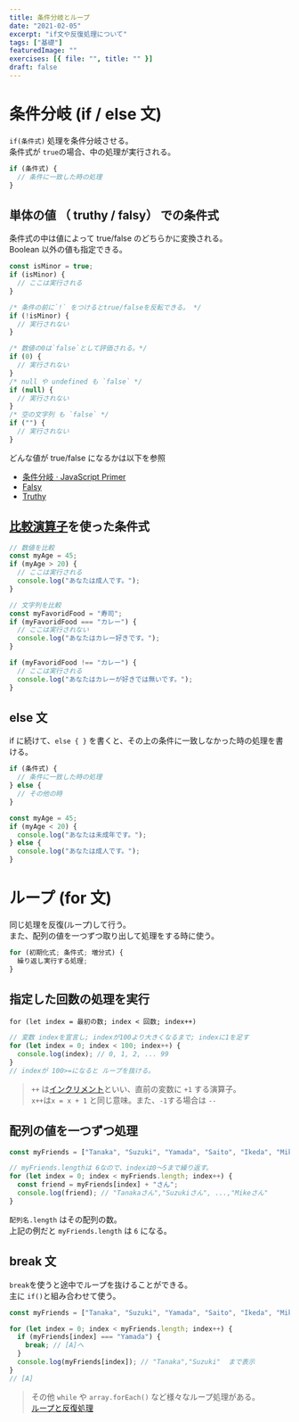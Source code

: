 ```yaml
---
title: 条件分岐とループ
date: "2021-02-05"
excerpt: "if文や反復処理について"
tags: ["基礎"]
featuredImage: ""
exercises: [{ file: "", title: "" }]
draft: false
---
```


# 条件分岐 (if / else 文)

`if(条件式)` 処理を条件分岐させる。  
条件式が `true`の場合、中の処理が実行される。

```js
if (条件式) {
  // 条件に一致した時の処理
}
```

## 単体の値 （ truthy / falsy） での条件式

条件式の中は値によって true/false のどちらかに変換される。  
Boolean 以外の値も指定できる。

```js
const isMinor = true;
if (isMinor) {
  // ここは実行される
}

/* 条件の前に`!` をつけるとtrue/falseを反転できる。 */
if (!isMinor) {
  // 実行されない
}

/* 数値の0は`false`として評価される。*/
if (0) {
  // 実行されない
}
/* null や undefined も `false` */
if (null) {
  // 実行されない
}
/* 空の文字列 も `false` */
if ("") {
  // 実行されない
}
```

どんな値が true/false になるかは以下を参照

- [条件分岐 · JavaScript Primer](https://jsprimer.net/basic/condition/)
- [Falsy](https://developer.mozilla.org/ja/docs/Glossary/Falsy)
- [Truthy](https://developer.mozilla.org/ja/docs/Glossary/Falsy)

## [比較演算子](/basic/data-type-operator/#%E6%AF%94%E8%BC%83%E6%BC%94%E7%AE%97%E5%AD%90)を使った条件式

```js
// 数値を比較
const myAge = 45;
if (myAge > 20) {
  // ここは実行される
  console.log("あなたは成人です。");
}

// 文字列を比較
const myFavoridFood = "寿司";
if (myFavoridFood === "カレー") {
  // ここは実行されない
  console.log("あなたはカレー好きです。");
}

if (myFavoridFood !== "カレー") {
  // ここは実行される
  console.log("あなたはカレーが好きでは無いです。");
}
```

## else 文

if に続けて、`else { }` を書くと、その上の条件に一致しなかった時の処理を書ける。

```js
if (条件式) {
  // 条件に一致した時の処理
} else {
  // その他の時
}
```

```js
const myAge = 45;
if (myAge < 20) {
  console.log("あなたは未成年です。");
} else {
  console.log("あなたは成人です。");
}
```

# ループ (for 文)

同じ処理を反復(ループ)して行う。  
また、配列の値を一つずつ取り出して処理をする時に使う。

```js
for (初期化式; 条件式; 増分式) {
  繰り返し実行する処理;
}
```

## 指定した回数の処理を実行

`for (let index = 最初の数; index < 回数; index++)`

```js
// 変数 indexを宣言し; indexが100より大きくなるまで; indexに1を足す
for (let index = 0; index < 100; index++) {
  console.log(index); // 0, 1, 2, ... 99
}
// indexが 100>=になると ループを抜ける。
```

> `++` は[インクリメント](https://jsprimer.net/basic/operator/#increment-operator)といい、直前の変数に `+1` する演算子。  
> `x++`は`x = x + 1` と同じ意味。また、`-1`する場合は `--`

## 配列の値を一つずつ処理

```js
const myFriends = ["Tanaka", "Suzuki", "Yamada", "Saito", "Ikeda", "Mike"];

// myFriends.lengthは 6なので、indexは0〜5まで繰り返す。
for (let index = 0; index < myFriends.length; index++) {
  const friend = myFriends[index] + "さん";
  console.log(friend); // "Tanakaさん","Suzukiさん", ...,"Mikeさん"
}
```

`配列名.length` はその配列の数。  
 上記の例だと `myFriends.length` は `6` になる。

## break 文

`break`を使うと途中でループを抜けることができる。  
主に `if()`と組み合わせて使う。

```js
const myFriends = ["Tanaka", "Suzuki", "Yamada", "Saito", "Ikeda", "Mike"];

for (let index = 0; index < myFriends.length; index++) {
  if (myFriends[index] === "Yamada") {
    break; // [A]へ
  }
  console.log(myFriends[index]); // "Tanaka","Suzuki"  まで表示
}
// [A]
```

> その他 `while` や `array.forEach()` など様々なループ処理がある。  
> [ループと反復処理](https://jsprimer.net/basic/loop/)
